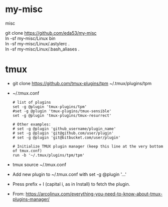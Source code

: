 # my-misc
misc

git clone https://github.com/eda53/my-misc  
ln -sf my-misc/Linux bin  
ln -sf my-misc/Linux/.astylerc .  
ln -sf my-misc/Linux/.bash_aliases .  

# tmux
 * git clone https://github.com/tmux-plugins/tpm ~/.tmux/plugins/tpm
 * ~/.tmux.conf
   ```
   # list of plugins
   set -g @plugin 'tmux-plugins/tpm'
   #set -g @plugin 'tmux-plugins/tmux-sensible'
   set -g @plugin 'tmux-plugins/tmux-resurrect'
    
   # Other examples:
   # set -g @plugin 'github_username/plugin_name'
   # set -g @plugin 'git@github.com/user/plugin'
   # set -g @plugin 'git@bitbucket.com/user/plugin'
    
   # Initialize TMUX plugin manager (keep this line at the very bottom of tmux.conf)
   run -b '~/.tmux/plugins/tpm/tpm'
   ```

 * tmux source ~/.tmux.conf
 * Add new plugin to ~/.tmux.conf with set -g @plugin '...'
 * Press prefix + I (capital i, as in Install) to fetch the plugin.
 * From: https://arcolinux.com/everything-you-need-to-know-about-tmux-plugins-manager/
